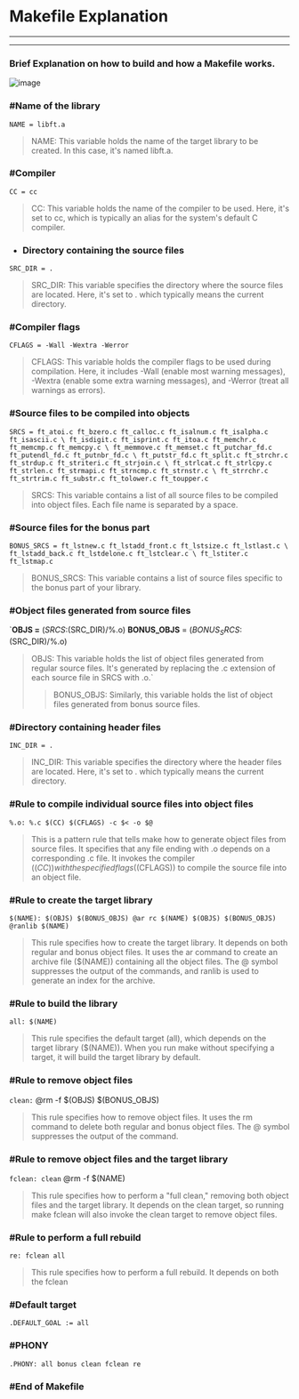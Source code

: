 # Makefile Explanation
___
___
### Brief Explanation on how to build and how a Makefile works.

![image](https://imgs.search.brave.com/f9QNiFK3hP3abhSRhIrDobDpb5-t5LlZuHZvEdxyIoU/rs:fit:860:0:0/g:ce/aHR0cHM6Ly9pLmNo/emJnci5jb20vZnVs/bC85MzQwNjMwNzg0/L2gzNTdFOUZBNC90/ZXh0LXdoZW4teW91/LXdyaXRlLTEwLWxp/bmVzLW9mLWNvZGUt/d2l0aG91dC1zZWFy/Y2hpbmctb24tZ29v/Z2xlLWl0YWludC1t/dWNoLWJ1dC1pdHMt/aG9uZXN0LXdvcms)


### #Name of the library
`NAME = libft.a`
>NAME: This variable holds the name of the target library to be created. In this case, it's named libft.a.

### #Compiler
`CC = cc`
>CC: This variable holds the name of the compiler to be used. Here, it's set to cc, which is typically an alias for the system's default C compiler.

* ### Directory containing the source files
`SRC_DIR = .`
>SRC_DIR: This variable specifies the directory where the source files are located. Here, it's set to . which typically means the current directory.

### #Compiler flags
`CFLAGS = -Wall -Wextra -Werror`
>CFLAGS: This variable holds the compiler flags to be used during compilation. Here, it includes -Wall (enable most warning messages), -Wextra (enable some extra warning messages), and -Werror (treat all warnings as errors).

### #Source files to be compiled into objects
`SRCS = ft_atoi.c ft_bzero.c ft_calloc.c ft_isalnum.c ft_isalpha.c ft_isascii.c \
    ft_isdigit.c ft_isprint.c ft_itoa.c ft_memchr.c ft_memcmp.c ft_memcpy.c \
    ft_memmove.c ft_memset.c ft_putchar_fd.c ft_putendl_fd.c ft_putnbr_fd.c \
    ft_putstr_fd.c ft_split.c ft_strchr.c ft_strdup.c ft_striteri.c ft_strjoin.c \
    ft_strlcat.c ft_strlcpy.c ft_strlen.c ft_strmapi.c ft_strncmp.c ft_strnstr.c \
    ft_strrchr.c ft_strtrim.c ft_substr.c ft_tolower.c ft_toupper.c`
>SRCS: This variable contains a list of all source files to be compiled into object files. Each file name is separated by a space.

### #Source files for the bonus part
`BONUS_SRCS = ft_lstnew.c ft_lstadd_front.c ft_lstsize.c ft_lstlast.c \
    ft_lstadd_back.c ft_lstdelone.c ft_lstclear.c \
    ft_lstiter.c ft_lstmap.c`
>BONUS_SRCS: This variable contains a list of source files specific to the bonus part of your library.

### #Object files generated from source files
`**OBJS =** $(SRCS:%.c=$(SRC_DIR)/%.o)
**BONUS_OBJS** = $(BONUS_SRCS:%.c=$(SRC_DIR)/%.o)
>OBJS: This variable holds the list of object files generated from regular source files. It's generated by replacing the .c extension of each source file in SRCS with .o.`
>>BONUS_OBJS: Similarly, this variable holds the list of object files generated from bonus source files.

### #Directory containing header files
`INC_DIR = .`
>INC_DIR: This variable specifies the directory where the header files are located. Here, it's set to . which typically means the current directory.

### #Rule to compile individual source files into object files
`%.o: %.c
    $(CC) $(CFLAGS) -c $< -o $@`
>This is a pattern rule that tells make how to generate object files from source files. It specifies that any file ending with .o depends on a corresponding .c file. It invokes the compiler ($(CC)) with the specified flags ($(CFLAGS)) to compile the source file into an object file.

### #Rule to create the target library
`$(NAME): $(OBJS) $(BONUS_OBJS)
    @ar rc $(NAME) $(OBJS) $(BONUS_OBJS)
    @ranlib $(NAME)`
>This rule specifies how to create the target library. It depends on both regular and bonus object files. It uses the ar command to create an archive file ($(NAME)) containing all the object files. The @ symbol suppresses the output of the commands, and ranlib is used to generate an index for the archive.

### #Rule to build the library
`all: $(NAME)`
>This rule specifies the default target (all), which depends on the target library ($(NAME)). When you run make without specifying a target, it will build the target library by default.

### #Rule to remove object files
`clean:`
    @rm -f $(OBJS) $(BONUS_OBJS)
>This rule specifies how to remove object files. It uses the rm command to delete both regular and bonus object files. The @ symbol suppresses the output of the command.

### #Rule to remove object files and the target library
`fclean: clean`
    @rm -f $(NAME)
>This rule specifies how to perform a "full clean," removing both object files and the target library. It depends on the clean target, so running make fclean will also invoke the clean target to remove object files.

### #Rule to perform a full rebuild
`re: fclean all`
>This rule specifies how to perform a full rebuild. It depends on both the fclean

### #Default target
`.DEFAULT_GOAL := all`

### #PHONY
`.PHONY: all bonus clean fclean re`

### #End of Makefile
